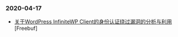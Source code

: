 ### 2020-04-17

* [关于WordPress InfiniteWP Client的身份认证绕过漏洞的分析与利用](https://www.freebuf.com/vuls/232278.html) [Freebuf]
